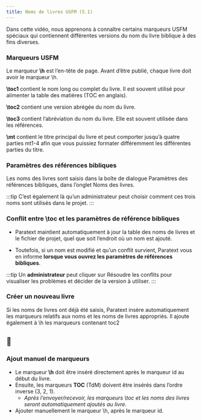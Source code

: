 ```yaml
---
title: Noms de livres USFM (5.1)
---
```

Dans cette vidéo, nous apprenons à connaître certains marqueurs USFM spéciaux qui contiennent différentes versions du nom du livre biblique à des fins diverses.

### Marqueurs USFM

Le marqueur **\\h** est l’en-tête de page. Avant d’être publié, chaque livre doit avoir le marqueur \\h.

**\\toc1** contient le nom long ou complet du livre. Il est souvent utilisé pour alimenter la table des matières (TOC en anglais).

**\\toc2** contient une version abrégée du nom du livre.

**\\toc3** contient l’abréviation du nom du livre. Elle est souvent utilisée dans les références.

**\\mt** contient le titre principal du livre et peut comporter jusqu’à quatre parties mt1-4 afin que vous puissiez formater différemment les différentes parties du titre.

### Paramètres des références bibliques

Les noms des livres sont saisis dans la boîte de dialogue Paramètres des références bibliques, dans l’onglet Noms des livres.

:::tip
C’est également là qu’un administrateur peut choisir comment ces trois noms sont utilisés dans le projet.
:::

### Conflit entre \\toc et les paramètres de référence bibliques

- Paratext maintient automatiquement à jour la table des noms de livres et le fichier de projet, quel que soit l’endroit où un nom est ajouté.

- Toutefois, si un nom est modifié et qu’un conflit survient, Paratext vous en informe **lorsque vous ouvrez les paramètres de références bibliques**.

:::tip
Un **administrateur** peut cliquer sur Résoudre les conflits pour visualiser les problèmes et décider de la version à utiliser.
:::
### Créer un nouveau livre

Si les noms de livres ont déjà été saisis, Paratext insère automatiquement les marqueurs relatifs aux noms et les noms de livres appropriés. Il ajoute également à \\h les marqueurs contenant toc2


## :page_facing_up:

### Ajout manuel de marqueurs

- Le marqueur **\\h** doit être inséré directement après le marqueur id au début du livre.
- Ensuite, les marqueurs **TOC** (TdM) doivent être insérés dans l’ordre inverse (3, 2, 1).
  -  *Après l’envoyer/recevoir, les marqueurs \\toc et les noms des livres seront automatiquement ajoutés au livre*.
- Ajouter manuellement le marqueur \\h, après le marqueur id.


